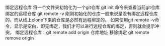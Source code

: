 绑定远程仓库
将一个文件夹初始化为一个git仓库  git init
命令来查看当前git仓库绑定的远程仓库	 git remote -v
刚刚初始化的仓库一般来说是没有绑定远程仓库的，而从线上clone下来的仓库是必然有远程绑定的。
如果使用git remote -v命令，显示是空白，即无绑定，我们才可以进行远程仓库的绑定，否则就会提示冲突。
绑定远程仓库：git remote add origin 仓库地址
移除绑定  git remote remove origin